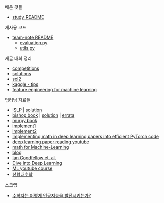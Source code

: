 배운 것들
- [study_README](https://github.com/rbdus0715/Machine-Learning/blob/main/study/sklearn/sklearn.md)

재사용 코드
- [team-note README](https://github.com/rbdus0715/Machine-Learning/blob/main/team-note/team-note.md)
  - [evaluation.py](https://github.com/rbdus0715/Machine-Learning/blob/main/team-note/evaluation.py)
  - [utils.py](https://github.com/rbdus0715/Machine-Learning/blob/main/team-note/utils.py)

캐글 대회 정리
- [competitions](https://github.com/rbdus0715/Machine-Learning/blob/main/competitions/competitions_README.md)
- [solutions](https://farid.one/kaggle-solutions/)
- [sol2](https://www.kaggle.com/code/sudalairajkumar/winning-solutions-of-kaggle-competitions)
- [kaggle - tips](https://medium.com/@ebrahimhaqbhatti516/50-of-the-most-profound-kaggle-discussions-tips-tricks-resources-by-the-the-top-kaggle-6756596f635c)
- [feature engineering for machine learning](https://www.repath.in/gallery/feature_engineering_for_machine_learning.pdf)

딥러닝 자료들
- [ISLP](https://hastie.su.domains/ISLP/ISLP_website.pdf) | [solution](https://botlnec.github.io/islp/)
- [bishop book](https://www.microsoft.com/en-us/research/uploads/prod/2006/01/Bishop-Pattern-Recognition-and-Machine-Learning-2006.pdf) | [solution](https://tensorflowkorea.files.wordpress.com/2018/11/prml-web-sol-2009-09-08.pdf) | [errata](https://tensorflowkorea.files.wordpress.com/2018/11/prml-errata-1st-20110921.pdf)
- [murpy book](http://noiselab.ucsd.edu/ECE228/Murphy_Machine_Learning.pdf)
- [implement1](https://github.com/bharathgs/Awesome-pytorch-list)
- [implement2](https://github.com/labmlai/annotated_deep_learning_paper_implementations)
- [Implementing math in deep learning papers into efficient PyTorch code](https://towardsdatascience.com/implementing-math-in-deep-learning-papers-into-efficient-pytorch-code-simclr-contrastive-loss-be94e1f63473)
- [deep learning paper reading youtube](https://www.youtube.com/channel/UCDULrK2OJsiDhFroa2Aj_LQ)
- [math for Machine-Learning](https://mml-book.github.io/book/mml-book.pdf)
- [blog](https://machinelearningmastery.com/blog)
- [Ian Goodfellow et. al. <Deep Learning>](https://www.deeplearningbook.org/)
- [Dive into Deep Learning](https://d2l.ai/)
- [ML youtube course](https://github.com/dair-ai/ML-YouTube-Courses)
- [선형대수학](https://ko.khanacademy.org/math/linear-algebra)

스크랩
- [수학자는 어떻게 인공지능을 발전시키는가?](https://brunch.co.kr/@kakao-it/244)
